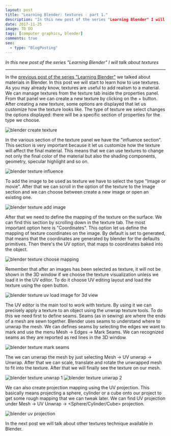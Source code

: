 ```yaml
---
layout: post
title: "Learning Blender: textures - part 1."
description: "In this new post of the series "Learning Blender" I will talk about textures."
date: 2017-11-25
image: TO DO
tags: [computer graphics, blender]
comments: true
seo:
  - type: "BlogPosting"
---
```


*In this new post of the series "Learning Blender" I will talk about textures*

---

In the [previous post of the series "Learning Blender"](TODO) we talked about materials in Blender. In this post we 
will start to learn how to use textures.  
As you may already know, textures are useful to add realism to a material. We can manage textures from the texture 
tab inside the properties panel. From that panel we can create a new texture by clicking on the + button. After 
creating a new texture, some options are displayed that let us customize how the texture looks like. The type of 
texture we select changes the options displayed: there will be a specific section of properties for the type we 
choose.

![blender create texture](/assets/images/posts/blender-create-texture.jpg "blender create texture")
  
In the various section of the texture panel we have the "influence section". This section is very important because 
it let us customize how the texture will affect the final material. This means that we can use textures to change not
 only the final color of the material but also the shading components, geometry, specular highlight and so on.
 
![blender texture influence](/assets/images/posts/blender-texture-influence.jpg "blender texture influence")
   
To add the image to be used as texture we have to select the type "Image or movie". After that we can scroll in the 
option of the texture to the Image section and we can choose between create a new image or open an existing one. 

![blender texture add image](/assets/images/posts/blender-texture-add-image.jpg "blender texture add image")

After that we need to define the mapping of the texture on the surface. We can find this section by scrolling down in
 the texture tab. The most important option here is "Coordinates". This option let us define the mapping of 
 texture coordinates on the image. By default is set to generated, that means that the coordinates are generated by 
 blender for the defaults primitives. Then there's the UV option, that maps to coordinates baked into the object. 
 
![blender texture choose mapping](/assets/images/posts/blender-texture-choose-mapping.jpg "blender texture choose mapping")

Remember that after an images has been selected as texture, it will not be shown in the 3D window if we choose the 
texture visualization unless we load it in the UV editor. To do it choose UV editing layout and load the texture 
using the open button.

![blender texture uv load image for 3d view](/assets/images/posts/blender-texture-uv-load-image-for-3d-view.jpg "blender texture uv load image for 3d view")

The UV editor is the main tool to work with texture. By using it we can precisely apply a texture to an object using 
the unwrap texture tools. To do this we need first to define seams. Seams (as in sewing) are where the ends of a mesh
 are sewn together. Blender uses seams to understand where to unwrap the mesh. We can defines seams by selecting the 
 edges we want to mark and use the menu Mesh -> Edges -> Mark Seams. We can recognized seams as they are reported as 
 red lines in the 3D window.
 
![blender texture mark seams](/assets/images/posts/blender-texture-mark-seams.jpg "blender texture mark seams")

The we can unwrap the mesh by just selecting Mesh -> UV unwrap -> Unwrap. After that we can scale, translate and 
rotate the unwrapped mesh to fit into the texture. After that we will finally see the texture on our mesh.
    
![blender texture unwrap 1](/assets/images/posts/blender-texture-unwrap-1.jpg "blender texture unwrap 1")
![blender texture unwrap 2](/assets/images/posts/blender-texture-unwrap-2.jpg "blender texture unwrap 2")

We can also create projection mapping using the UV projection. This basically means projecting a sphere, cylinder or 
a cube onto our project to get some rough mapping that we can tweak later. We can find UV projection under Mesh -> UV
 Unwrap -> <Sphere/Cylinder/Cube> projection. 
 
![blender uv projection](/assets/images/posts/blender-uv-projection.jpg "blender uv projection")

In the next post we will talk about other textures technique available in Blender.
 

